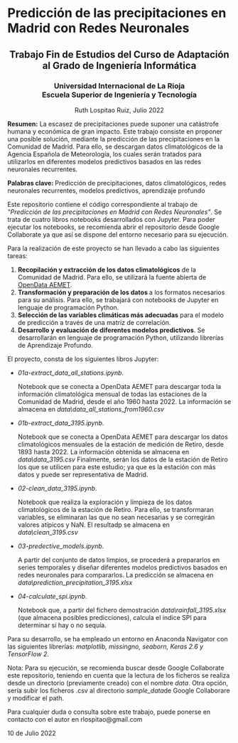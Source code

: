 <h1> Predicción de las precipitaciones en Madrid con Redes Neuronales </h1>
<h2 align="center"> Trabajo Fin de Estudios del Curso de Adaptación al Grado de Ingeniería Informática</h2>


<h3 align="center">  Universidad Internacional de La Rioja <br> Escuela Superior de Ingeniería y Tecnología </h3>
<p align="center"> Ruth Lospitao Ruiz, Julio 2022


<p><b>Resumen:</b> La escasez de precipitaciones puede suponer una catástrofe humana y económica de gran impacto. Este trabajo consiste en proponer una posible solución, mediante la predicción de las precipitaciones en la Comunidad de Madrid. Para ello, se descargan datos climatológicos de la Agencia Española de Meteorología, los cuales serán tratados para utilizarlos en diferentes modelos predictivos basados en las redes neuronales recurrentes.

<p><b>Palabras clave: </b>Predicción de precipitaciones, datos climatológicos, redes neuronales recurrentes, modelos predictivos, aprendizaje profundo
<p>
<p>
Este repositorio contiene el código correspondiente al trabajo de <i>"Predicción de las precipitaciones en Madrid con Redes Neuronales"</i>. Se trata de cuatro libros notebooks desarrollados con Jupyter. Para poder ejecutar los notebooks, se recomienda abrir el repositorio desde Google Collaborate ya que así se dispone del entorno necesario para su ejecución.
<p>Para la realización de este proyecto se han llevado a cabo las siguientes tareas:
<ol>
  <li><b> Recopilación y extracción de los datos climatológicos</b> de la Comunidad de Madrid. Para ello, se utilizará la fuente abierta de <a href="https://opendata.aemet.es/" target="_blank">OpenData AEMET</a>. </li>
 <li><b>Transformación y preparación de los datos </b>a los formatos necesarios para su análisis. Para ello, se trabajará con notebooks de Jupyter en lenguaje de programación Python.</li>
<li><b>Selección de las variables climáticas más adecuadas</b> para el modelo de predicción a través de una matriz de correlación.</li>
<li><b>Desarrollo y evaluación de diferentes modelos predictivos</b>. Se desarrollarán en lenguaje de programación Python, utilizando librerías de Aprendizaje Profundo.</li>
</ol>
<p> El proyecto, consta de los siguientes libros Jupyter: 

* <i> 01a-extract_data_all_stations.ipynb</i>. <p>Notebook que se conecta a OpenData AEMET para descargar toda la información climatológica mensual de todas las estaciones de la Comunidad de Madrid, desde el año 1960 hasta 2022. La información se almacena en <i>data\data_all_stations_from1960.csv</i>
* <i>01b-extract_data_3195.ipynb</i>.<p>Notebook que se conecta a OpenData AEMET para descargar los datos climatológicos mensuales de la estación de medición de Retiro, desde 1893 hasta 2022. La información obtenida se almacena en <i>data\data_3195.csv</i> Finalmente, serán los datos de la estación de Retiro los que se utilicen para este estudio; ya que es la estación con más datos y puede ser representativa de Madrid.
* <i>02-clean_data_3195.ipynb</i>.<p>Notebook que realiza la exploración y limpieza de los datos climatológicos de la estación de Retiro. Para ello, se transformaran variables, se eliminaran las que no sean necesarias y se corregirán valores atípicos y NaN. El resultadp  se almacena en <i>data\clean_3195.csv</i>
* <i>03-predective_models.ipynb</i>.<p>A partir del conjunto de datos limpios, se procederá a prepararlos en series temporales y diseñar diferentes modelos predictivos basados en redes neuronales para compararlos. La predicción se almacena en <i>data\prediction_precipitation_3195.xlsx</i>
* <i>04-calculate_spi.ipynb</i>.<p>Notebook que, a partir del fichero demostración <i>data\rainfall_3195.xlsx</i> (que almacena posibles predicciones), calcula el índice SPI para determinar si hay o no sequía.

<p>Para su desarrollo, se ha empleado un entorno en Anaconda Navigator con las siguientes librerías: <i>matplotlib, missingno, seaborn, Keras 2.6 y TensorFlow 2</i>.

<p>Nota: Para su ejecución, se recomienda buscar desde Google Collaborate este repositorio, teniendo en cuenta que la lectura de los ficheros se realiza desde un directorio (previamente creado) con el nombre <i>data</i>. Otra opción, sería subir los ficheros .csv al directorio <i>sample_data</i>de Google Collaborare y modificar el path.

  <p>Para cualquier duda o consulta sobre este trabajo, puede ponerse en contacto con el autor en rlospitao@gmail.com
  
  <p>10 de Julio 2022
